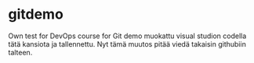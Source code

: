 # gitdemo
Own test for DevOps course for Git demo
muokattu visual studion codella tätä kansiota
ja tallennettu. Nyt tämä muutos pitää viedä takaisin githubiin talteen.